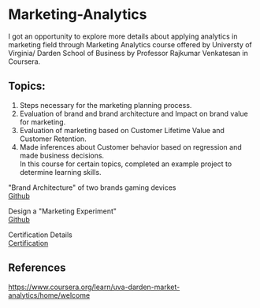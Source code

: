 # Marketing-Analytics
I got an opportunity to explore more details about applying analytics in marketing field through Marketing Analytics course offered by Universty of Virginia/ Darden School of Business by Professor Rajkumar Venkatesan in Coursera.<br />

## Topics:<br />

1. Steps necessary for the marketing planning process.<br />
2. Evaluation of brand and brand architecture and Impact on brand value for marketing.<br />
3. Evaluation of marketing based on Customer Lifetime Value and Customer Retention.<br />
4. Made inferences about Customer behavior based on regression and made business decisions.<br />
In this course for certain topics, completed an example project to determine learning skills.<br />

"Brand Architecture" of two brands gaming devices <br />
[Github](https://github.com/Harikapenjerla/Marketing-Analytics/blob/master/Brand_Architecture_Report.pdf) <br />

Design a "Marketing Experiment" <br />
[Github](https://github.com/Harikapenjerla/Marketing-Analytics/blob/master/Design%20a%20Marketing%20Experiment.pdf) <br />

Certification Details <br />
[Certification](https://www.coursera.org/account/accomplishments/records/QPQBTZKKAK4B) <br />

## References
https://www.coursera.org/learn/uva-darden-market-analytics/home/welcome


